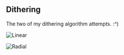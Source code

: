 ## Dithering

The two of my dithering algorithm attempts. :^)

![Linear](http://mirza.town/media/dithering1.png)

![Radial](http://mirza.town/media/dithering3.png)

